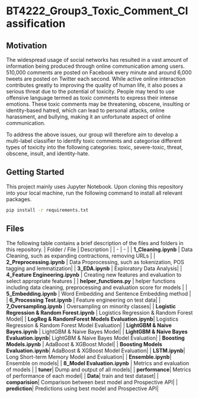 # BT4222_Group3_Toxic_Comment_Classification

## Motivation
The widespread usage of social networks has resulted in a vast amount of information being produced through online communication among users. 510,000 comments are posted on Facebook every minute and around 6,000 tweets are posted on Twitter each second. While active online interaction contributes greatly to improving the quality of human life, it also poses a serious threat due to the potential of toxicity. People may tend to use offensive language termed as toxic comments to express their intense emotions. These toxic comments may be threatening, obscene, insulting or identity-based hatred, which can lead to personal attacks, online harassment, and bullying, making it an unfortunate aspect of online communication. 

To address the above issues, our group will therefore aim to develop a multi-label classifier to identify toxic comments and categorise different types of toxicity into the following categories: toxic, severe-toxic, threat, obscene, insult, and identity-hate.



## Getting Started
This project mainly uses Jupyter Notebook. Upon cloning this repository into your local machine, run the following command to install all relevant packages.
```bash
pip install -r requirements.txt
```

## Files
The following table contains a brief description of the files and folders in this repository.
| Folder / File | Description |
| - | - |
| **1_Cleaning.ipynb** | Data Cleaning, such as expanding contractions, removing URLs |
| **2_Preprocessing.ipynb** | Data Proprocessing, such as tokenization, POS tagging and lemmatization|
| **3_EDA.ipynb** | Exploratory Data Analysis|
| **4_Feature Engineering.ipynb** | Creating new features and evaluation to select appropriate features |
| **helper_functions.py** | helper functions including data cleaning, preprocessing and evaluation score for models |
| **5_Embedding.ipynb** | Word Embedding and Sentence Embedding method |
| **6_Processing Test.ipynb** | Feature engineering on test data|
| **7_Oversampling.ipynb** | Oversampling on minority classes|
| **Logistic Regression & Random Forest.ipynb** | Logistics Regression & Random Forest Model|
| **LogReg & RandomForest Models Evaluation.ipynb**| Logistics Regression & Random Forest Model Evaluation|
| **LightGBM & Naive Bayes.ipynb** | LightGBM & Naive Bayes Model|
| **LightGBM & Naive Bayes Evaluation.ipynb**| LightGBM & Naive Bayes Model Evaluation|
| **Boosting Models.ipynb** | AdaBoost & XGBoost Model|
| **Boosting Models Evaluation.ipynb**| AdaBoost & XGBoost Model Evaluation|
| **LSTM.ipynb**| Long Short-term Memory Model and Evaluation|
| **Ensemble.ipynb**| Ensemble on models|
| **8_Model Evaluation.ipynb** | Metrics and evaluation of models |
| **tuner**| Dump and output of all models|
| **performance**| Metrics of performance of each model|
| **Data**| train and test dataset|
| **comparision**| Comparison between best model and Prospective API|
| **prediction**| Predictions using best model and Prospective API|


